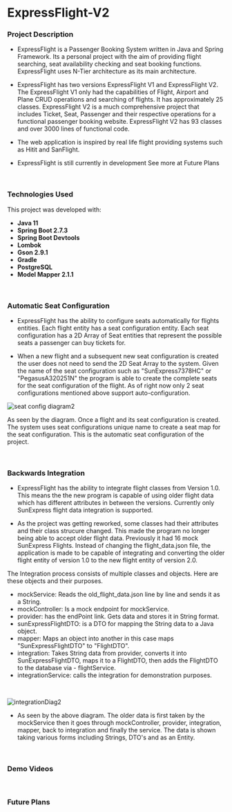 # ExpressFlight-V2

<h3 align="left">Project Description</h3>


- ExpressFlight is a Passenger Booking System written in Java and Spring Framework. Its a personal project with the aim of providing flight searching, seat availability checking and seat booking functions. ExpressFlight uses N-Tier architecture as its main architecture.

- ExpressFlight has two versions ExpressFlight V1 and ExpressFlight V2. The ExpressFlight V1 only had the capabilities of Flight, Airport and Plane CRUD operations and searching of flights. It has approximately 25 classes. ExpressFlight V2 is a much comprehensive project that includes Ticket, Seat, Passenger and their respective operations for a functional passenger booking website. ExpressFlight V2 has 93 classes and over 3000 lines of functional code. 

- The web application is inspired by real life flight providing systems such as Hitit and SanFlight.

- ExpressFlight is still currently in development See more at Future Plans
<br>
<h3 align="left">Technologies Used</h3>


This project was developed with:

* **Java 11**
* **Spring Boot 2.7.3**
* **Spring Boot Devtools**
* **Lombok**
* **Gson 2.9.1**
* **Gradle**
* **PostgreSQL**
* **Model Mapper 2.1.1**
<br>
<h3 align="left">Automatic Seat Configuration</h3>


- ExpressFlight has the ability to configure seats automatically for flights entities. Each flight entity has a seat configuration entity. Each seat configuration has a 2D Array of Seat entities that represent the possible seats a passenger can buy tickets for.

- When a new flight and a subsequent new seat configuration is created the user does not need to send the 2D Seat Array to the system. Given the name of the seat configuration such as "SunExpress7378HC" or "PegasusA320251N" the program is able to create the complete seats for the seat configuration of the flight. As of right now only 2 seat configurations mentioned above support auto-configuration.

![seat config diagram2](https://github.com/mertAksekioglu/ExpressFlight-V2/assets/40835236/71d7873c-4f98-4e26-838d-e7f1e06ba232)

As seen by the diagram. Once a flight and its seat configuration is created. The system uses seat configurations unique name to create a seat map for the seat configuration. This is the automatic seat configuration of the project.

<br>
<h3 align="left">Backwards Integration</h3>

- ExpressFlight has the ability to integrate flight classes from Version 1.0. This means the the new program is capable of using older flight data which has different attributes in between the versions. Currently only SunExpress flight data integration is supported.   

- As the project was getting reworked, some classes had their attributes and their class strucure changed. This made the program no longer being able to accept older flight data. Previously it had 16 mock SunExpress Flights. Instead of changing the flight_data.json file, the application is made to be capable of integrating and converting the older flight entity of version 1.0 to the new flight entity of version 2.0.  

The Integration process consists of multiple classes and objects. Here are these objects and their purposes.
- mockService: Reads the old_flight_data.json line by line and sends it as a String.
- mockController: Is a mock endpoint for mockService.
- provider: has the endPoint link. Gets data and stores it in String format.
- sunExpressFlightDTO: is a DTO for mapping the String data to a Java object.
- mapper: Maps an object into another in this case maps "SunExpressFlightDTO" to "FlightDTO".
- integration: Takes String data from provider, converts it into SunExpressFlightDTO, maps it to a FlightDTO, then adds the FlightDTO to the database via - flightService.
- integrationService: calls the integration for demonstration purposes.
<br>

![integrationDiag2](https://github.com/mertAksekioglu/ExpressFlight-V2/assets/40835236/f262e93c-6de8-471a-b7f8-08e5b8a5483a)

- As seen by the above diagram. The older data is first taken by the mockService then it goes through mockController, provider, integration, mapper, back to integration and finally the service. The data is shown taking various forms including Strings, DTO's and as an Entity. 

<br>
<h3 align="left">Demo Videos</h3>

<br>
<h3 align="left">Future Plans</h3>
